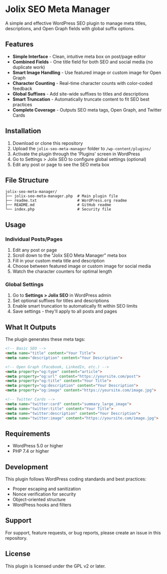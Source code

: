 # Jolix SEO Meta Manager

A simple and effective WordPress SEO plugin to manage meta titles, descriptions, and Open Graph fields with global suffix options.

## Features

- **Simple Interface** - Clean, intuitive meta box on post/page editor
- **Combined Fields** - One title field for both SEO and social media (no duplicate work)
- **Smart Image Handling** - Use featured image or custom image for Open Graph
- **Character Counting** - Real-time character counts with color-coded feedback
- **Global Suffixes** - Add site-wide suffixes to titles and descriptions
- **Smart Truncation** - Automatically truncate content to fit SEO best practices
- **Complete Coverage** - Outputs SEO meta tags, Open Graph, and Twitter Cards

## Installation

1. Download or clone this repository
2. Upload the `jolix-seo-meta-manager` folder to `/wp-content/plugins/`
3. Activate the plugin through the 'Plugins' screen in WordPress
4. Go to Settings > Jolix SEO to configure global settings (optional)
5. Edit any post or page to see the SEO meta box

## File Structure

```
jolix-seo-meta-manager/
├── jolix-seo-meta-manager.php  # Main plugin file
├── readme.txt                  # WordPress.org readme
├── README.md                   # GitHub readme
└── index.php                   # Security file
```

## Usage

### Individual Posts/Pages

1. Edit any post or page
2. Scroll down to the "Jolix SEO Meta Manager" meta box
3. Fill in your custom meta title and description
4. Choose between featured image or custom image for social media
5. Watch the character counters for optimal length

### Global Settings

1. Go to **Settings > Jolix SEO** in WordPress admin
2. Set optional suffixes for titles and descriptions
3. Enable smart truncation to automatically fit within SEO limits
4. Save settings - they'll apply to all posts and pages

## What It Outputs

The plugin generates these meta tags:

```html
<!-- Basic SEO -->
<meta name="title" content="Your Title">
<meta name="description" content="Your Description">

<!-- Open Graph (Facebook, LinkedIn, etc.) -->
<meta property="og:type" content="article">
<meta property="og:url" content="https://yoursite.com/post">
<meta property="og:title" content="Your Title">
<meta property="og:description" content="Your Description">
<meta property="og:image" content="https://yoursite.com/image.jpg">

<!-- Twitter Cards -->
<meta name="twitter:card" content="summary_large_image">
<meta name="twitter:title" content="Your Title">
<meta name="twitter:description" content="Your Description">
<meta name="twitter:image" content="https://yoursite.com/image.jpg">
```

## Requirements

- WordPress 5.0 or higher
- PHP 7.4 or higher

## Development

This plugin follows WordPress coding standards and best practices:

- Proper escaping and sanitization
- Nonce verification for security
- Object-oriented structure
- WordPress hooks and filters

## Support

For support, feature requests, or bug reports, please create an issue in this repository.

## License

This plugin is licensed under the GPL v2 or later.